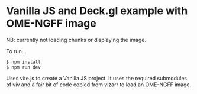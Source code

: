 
# Vanilla JS and Deck.gl example with OME-NGFF image

NB: currently not loading chunks or displaying the image.

To run...

```
$ npm install
$ npm run dev
```

Uses vite.js to create a Vanilla JS project.
It uses the required submodules of viv and a fair bit of code copied from
vizarr to load an OME-NGFF image.

